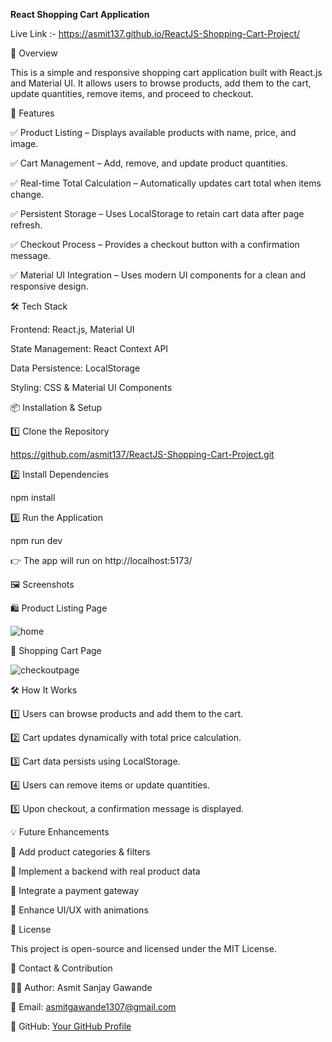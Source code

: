**React Shopping Cart Application**




Live Link :- https://asmit137.github.io/ReactJS-Shopping-Cart-Project/




🚀 Overview

This is a simple and responsive shopping cart application built with React.js and Material UI. It allows users to browse products, add them to the cart, update quantities, remove items, and proceed to checkout.


📌 Features

✅ Product Listing – Displays available products with name, price, and image.

✅ Cart Management – Add, remove, and update product quantities.

✅ Real-time Total Calculation – Automatically updates cart total when items change.

✅ Persistent Storage – Uses LocalStorage to retain cart data after page refresh.

✅ Checkout Process – Provides a checkout button with a confirmation message.

✅ Material UI Integration – Uses modern UI components for a clean and responsive design.




🛠️ Tech Stack

Frontend: React.js, Material UI

State Management: React Context API

Data Persistence: LocalStorage

Styling: CSS & Material UI Components



📦 Installation & Setup

1️⃣ Clone the Repository

https://github.com/asmit137/ReactJS-Shopping-Cart-Project.git


2️⃣ Install Dependencies

npm install

3️⃣ Run the Application

npm run dev

👉 The app will run on http://localhost:5173/


🖼️ Screenshots

🛍️ Product Listing Page

![home](https://github.com/user-attachments/assets/b5b2d083-9624-4778-bb36-8972dedd8a49)



🛒 Shopping Cart Page

![checkoutpage](https://github.com/user-attachments/assets/79c59fca-2811-4a3e-8295-d2dd655daba4)



🛠️ How It Works

1️⃣ Users can browse products and add them to the cart.

2️⃣ Cart updates dynamically with total price calculation.

3️⃣ Cart data persists using LocalStorage.

4️⃣ Users can remove items or update quantities.

5️⃣ Upon checkout, a confirmation message is displayed.


💡 Future Enhancements

🔹 Add product categories & filters

🔹 Implement a backend with real product data

🔹 Integrate a payment gateway

🔹 Enhance UI/UX with animations


📝 License

This project is open-source and licensed under the MIT License.

📩 Contact & Contribution

👨‍💻 Author: Asmit Sanjay Gawande

📧 Email: asmitgawande1307@gmail.com

🔗 GitHub: [Your GitHub Profile](https://github.com/asmit137)


